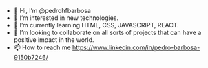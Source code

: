 - 👋 Hi, I’m @pedrohfbarbosa
- 👀 I’m interested in new technologies.
- 🌱 I’m currently learning HTML, CSS, JAVASCRIPT, REACT.
- 💞️ I’m looking to collaborate on all sorts of projects that can have a positive impact in the world.
- 📫 How to reach me https://www.linkedin.com/in/pedro-barbosa-9150b7246/

<!---
pedrohfbarbosa/pedrohfbarbosa is a ✨ special ✨ repository because its `README.md` (this file) appears on your GitHub profile.
You can click the Preview link to take a look at your changes.
--->
